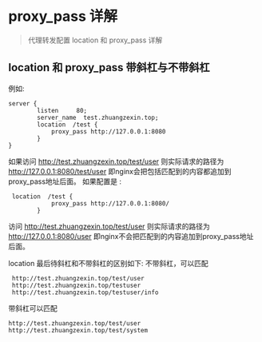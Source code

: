 # proxy_pass 详解
> 代理转发配置 location 和 proxy_pass 详解

## location 和 proxy_pass 带斜杠与不带斜杠
例如:
```
server {
        listen     80;
        server_name  test.zhuangzexin.top;
        location  /test {
            proxy_pass http://127.0.0.1:8080
        }
}
```
如果访问 http://test.zhuangzexin.top/test/user 则实际请求的路径为 http://127.0.0.1:8080/test/user
即nginx会把包括匹配到的内容都追加到proxy_pass地址后面。
如果配置是 :
```
 location  /test {
            proxy_pass http://127.0.0.1:8080/
        }
```
访问 http://test.zhuangzexin.top/test/user  则实际请求的路径为 http://127.0.0.1:8080/user
即nginx不会把匹配到的内容追加到proxy_pass地址后面。

location 最后待斜杠和不带斜杠的区别如下:
不带斜杠，可以匹配
```
 http://test.zhuangzexin.top/test/user
 http://test.zhuangzexin.top/testuser
 http://test.zhuangzexin.top/testuser/info
```
带斜杠可以匹配
``` 
http://test.zhuangzexin.top/test/user
http://test.zhuangzexin.top/test/system
```
